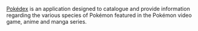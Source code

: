 [Pokédex]() is an application designed to catalogue and provide information regarding the various species of Pokémon featured in the Pokémon video game, anime and manga series.
